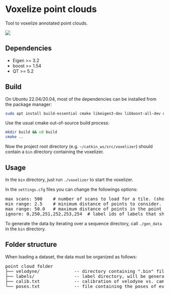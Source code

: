 # Voxelize point clouds

 Tool to voxelize annotated point clouds. 
 
 ![](assets/voxelizer.png)
 
## Dependencies

* Eigen >= 3.2
* boost >= 1.54
* QT >= 5.2
 
## Build
  
On Ubuntu 22.04/20.04, most of the dependencies can be installed from the package manager:
```bash
sudo apt install build-essential cmake libeigen3-dev libboost-all-dev qtbase5-dev libglew-dev
```

Use the usual cmake out-of-source build process:
```bash
mkdir build && cd build
cmake ..
```
Now the project root directory (e.g. `~/catkin_ws/src/voxelizer`) should contain a `bin` directory containing the voxelizer.

## Usage


In the `bin` directory, just run `./voxelizer` to start the voxelizer. 


In the `settings.cfg` files you can change the followings options:

<pre>
max scans: 500    # number of scans to load for a tile. (should be maybe 1000), but this currently very memory consuming.
min range: 2.5    # minimum distance of points to consider.
max range: 50.0   # maximum distance of points in the point cloud.
ignore: 0,250,251,252,253,254  # label ids of labels that should be ignored when building a voxelgrid.
</pre>

To generate the data by iterating over a sequence directory, call `./gen_data` in the `bin` directory.


 
## Folder structure

When loading a dataset, the data must be organized as follows:

<pre>
point cloud folder
├── velodyne/             -- directory containing ".bin" files with Velodyne point clouds.   
├── labels/               -- label directory, will be generated if not present.    
├── calib.txt             -- calibration of velodyne vs. camera. needed for projection of point cloud into camera.  
└── poses.txt             -- file containing the poses of every scan.
</pre>
